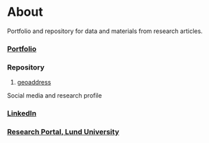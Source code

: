 About
====
Portfolio and repository for data and materials from research articles.
### [Portfolio](./portfolio.md)
### Repository 
1. [geoaddress](https://soderstromkr.github.io/geoaddress/)

Social media and research profile
### [LinkedIn](https://www.linkedin.com/in/krsoderstrom/)  
### [Research Portal, Lund University](https://portal.research.lu.se/en/persons/kristofer-s%C3%B6derstr%C3%B6m)

